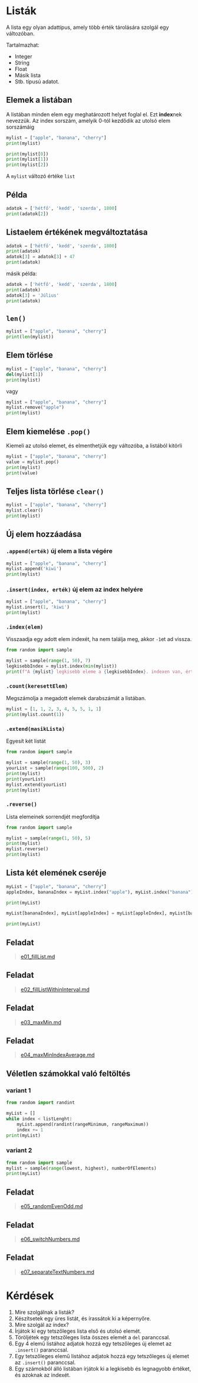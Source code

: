 # Listák

A lista egy olyan adattípus, amely több érték tárolására szolgál egy változóban. 

Tartalmazhat:
- Integer
- String
- Float
- Másik lista
- Stb. típusú adatot.

## Elemek a listában

A listában minden elem egy meghatározott helyet foglal el. Ezt **index**nek nevezzük. Az index sorszám, amelyik 0-tól kezdődik az utolsó elem sorszámáig
```py
mylist = ["apple", "banana", "cherry"]
print(mylist)

print(mylist[0])
print(mylist[1])
print(mylist[2])
```
A `mylist` változó értéke `list`

## Példa
```py
adatok = ['hétfő', 'kedd', 'szerda', 1800]
print(adatok[2])
```
## Listaelem értékének megváltoztatása
```py
adatok = ['hétfő', 'kedd', 'szerda', 1800]
print(adatok)
adatok[3] = adatok[3] + 47
print(adatok)
```
másik példa: 
```py
adatok = ['hétfő', 'kedd', 'szerda', 1800]
print(adatok)
adatok[3] = 'Július'
print(adatok)
```
## `len()`
```py
mylist = ["apple", "banana", "cherry"]
print(len(mylist))
```

## Elem törlése
```py
mylist = ["apple", "banana", "cherry"]
del(mylist[1])
print(mylist)
```
vagy
```py
mylist = ["apple", "banana", "cherry"]
mylist.remove("apple")
print(mylist)
```
## Elem kiemelése `.pop()`
Kiemeli az utolsó elemet, és elmenthetjük egy változóba, a listából kitörli
```py
mylist = ["apple", "banana", "cherry"]
value = mylist.pop()
print(mylist)
print(value)
```

## Teljes lista törlése `clear()`
```py
mylist = ["apple", "banana", "cherry"]
mylist.clear()
print(mylist)
```
## Új elem hozzáadása 
### `.append(erték)` új elem a lista végére
```py
mylist = ["apple", "banana", "cherry"]
mylist.append('kiwi')
print(mylist)
```
### `.insert(index, erték)` új elem az index helyére
```py
mylist = ["apple", "banana", "cherry"]
mylist.insert(1, 'kiwi')
print(mylist)
```
### `.index(elem)`
Visszaadja egy adott elem indexét, ha nem találja meg, akkor `-1`et ad vissza.

```py
from random import sample

mylist = sample(range(1, 50), 7)
legkisebbIndex = mylist.index(min(mylist))
print(f"A {mylist} legkisebb eleme a {legkisebbIndex}. indexen van, értéke pedig {mylist[legkisebbIndex]}")
```
### `.count(keresettElem)`
Megszámolja a megadott elemek darabszámát a listában. 
```py
mylist = [1, 1, 2, 3, 4, 5, 5, 1, 1]
print(mylist.count(1))
```
### `.extend(masikLista)`
Egyesít két listát
```py
from random import sample

mylist = sample(range(1, 50), 3)
yourList = sample(range(100, 500), 2)
print(mylist)
print(yourList)
mylist.extend(yourList)
print(mylist)
```
### `.reverse()`
Lista elemeinek sorrendjét megfordítja
```py
from random import sample

mylist = sample(range(1, 50), 5)
print(mylist)
mylist.reverse()
print(mylist)
```

## Lista két elemének cseréje
```py
myList = ["apple", "banana", "cherry"]
appleIndex, bananaIndex = myList.index("apple"), myList.index("banana")

print(myList)

myList[bananaIndex], myList[appleIndex] = myList[appleIndex], myList[bananaIndex]

print(myList)
```



## Feladat
> [e01_fillList.md](https://github.com/SpsKnSK/api/blob/main/Exercies/10_lists/e01_fillList.md)
## Feladat
> [e02_fillListWithinInterval.md](https://github.com/SpsKnSK/api/blob/main/Exercies/10_lists/e02_fillListWithinInterval.md)
## Feladat
> [e03_maxMin.md](https://github.com/SpsKnSK/api/blob/main/Exercies/10_lists/e03_maxMin.md)

## Feladat
> [e04_maxMinIndexAverage.md](https://github.com/SpsKnSK/api/blob/main/Exercies/10_lists/e04_maxMinIndexAverage.md)


## Véletlen számokkal való feltöltés
### variant 1
```py
from random import randint

myList = []
while index < listLenght:
    myList.append(randint(rangeMinimum, rangeMaximum))
    index += 1
print(myList)
```
### variant 2
```py
from random import sample
mylist = sample(range(lowest, highest), numberOfElements)
print(myList)
```

## Feladat
> [e05_randomEvenOdd.md](https://github.com/SpsKnSK/api/blob/main/Exercies/10_lists/e05_randomEvenOdd.md)

## Feladat
> [e06_switchNumbers.md](https://github.com/SpsKnSK/api/blob/main/Exercies/10_lists/e06_switchNumbers.md)

## Feladat
> [e07_separateTextNumbers.md](https://github.com/SpsKnSK/api/blob/main/Exercies/10_lists/e07_separateTextNumbers.md)

# Kérdések
1. Mire szolgálnak a listák?
1. Készítsetek egy üres listát, és írassátok ki a képernyőre.
1. Mire szolgál az index?
1. Írjátok ki  egy tetszőleges lista első és utolsó elemét.
1. Töröljétek egy tetszőleges lista összes elemét a `del` paranccsal.
1. Egy 4 elemű listához adjatok hozzá egy tetszőleges új elemet az `.insert()` paranccsal.
1. Egy tetszőleges elemű listához adjatok hozzá egy tetszőleges új elemet az `.insert()` paranccsal.
1. Egy számokból álló listában írjátok ki a legkisebb és legnagyobb értéket, és azoknak az indexét.